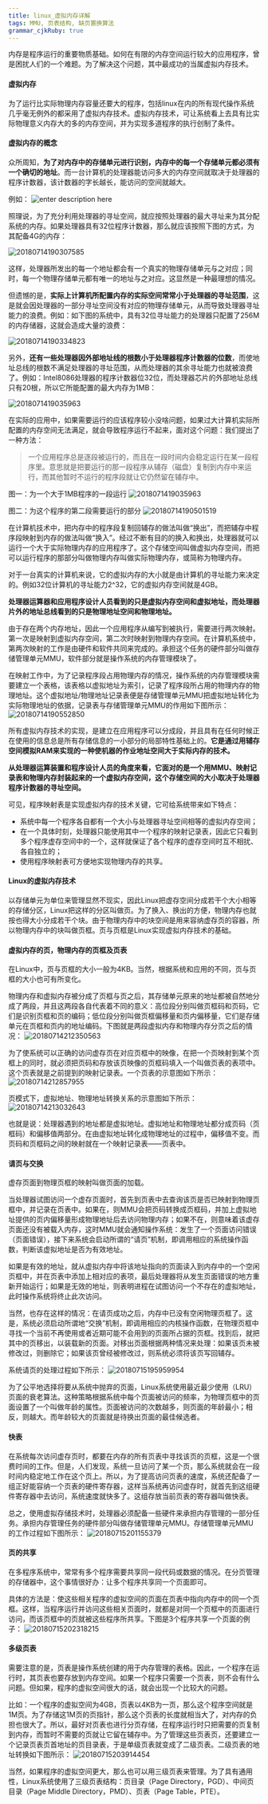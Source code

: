 ```yaml
---
title: linux_虚拟内存详解
tags: MMU, 页表结构, 缺页置换算法
grammar_cjkRuby: true
---
```



内存是程序运行的重要物质基础。如何在有限的内存空间运行较大的应用程序，曾是困扰人们的一个难题。为了解决这个问题，其中最成功的当属虚拟内存技术。

#### 虚拟内存
为了运行比实际物理内存容量还要大的程序，包括linux在内的所有现代操作系统几乎毫无例外的都采用了虚拟内存技术。虚拟内存技术，可让系统看上去具有比实际物理意义内存大的多的内存空间，并为实现多道程序的执行创制了条件。

#### 虚拟内存的概念
众所周知，**为了对内存中的存储单元进行识别，内存中的每一个存储单元都必须有一个确切的地址**。而一台计算机的处理器能访问多大的内存空间就取决于处理器的程序计数器，该计数器的字长越长，能访问的空间就越大。

例如：
![enter description here](./images/1563452704087.png)

照理说，为了充分利用处理器的寻址空间，就应按照处理器的最大寻址来为其分配系统的内存。如果处理器具有32位程序计数器，那么就应该按照下图的方式，为其配备4G的内存：

![20180714190307585](./images/20180714190307585.png)

这样，处理器所发出的每一个地址都会有一个真实的物理存储单元与之对应；同时，每一个物理存储单元都有唯一的地址与之对应。这显然是一种最理想的情况。

但遗憾的是，**实际上计算机所配置内存的实际空间常常小于处理器的寻址范围**，这是就会因处理器的一部分寻址空间没有对应的物理存储单元，从而导致处理器寻址能力的浪费。例如：如下图的系统中，具有32位寻址能力的处理器只配置了256M的内存储器，这就会造成大量的浪费：

![20180714190334823](./images/20180714190334823.png)

另外，**还有一些处理器因外部地址线的根数小于处理器程序计数器的位数**，而使地址总线的根数不满足处理器的寻址范围，从而处理器的其余寻址能力也就被浪费了。例如：Intel8086处理器的程序计数器位32位，而处理器芯片的外部地址总线只有20根，所以它所能配置的最大内存为1MB：

![2018071419035963](./images/2018071419035963.png)

在实际的应用中，如果需要运行的应该程序较小没啥问题，如果过大计算机实际所配置的内存空间无法满足，就会导致程序运行不起来，面对这个问题：我们提出了一种方法：

> 一个应用程序总是逐段被运行的，而且在一段时间内会稳定运行在某一段程序里。意思就是把要运行的那一段程序从辅存（磁盘）复制到内存中来运行，而其他暂时不运行的程序段就让它仍然留在辅存中。

图一：为一个大于1MB程序的一段运行
![2018071419035963](./images/2018071419035963_1.png)

图二：为这个程序的第二段需要运行的部分
![20180714190501519](./images/20180714190501519.png)

在计算机技术中，把内存中的程序段复制回辅存的做法叫做“换出”，而把辅存中程序段映射到内存的做法叫做“换入”。经过不断有目的的换入和换出，处理器就可以运行一个大于实际物理内存的应用程序了。这个存储空间叫做虚拟内存空间，而把可以运行程序的那部分叫做物理内存叫做实际物理内存，或简称为物理内存。

对于一台真实的计算机来说，它的虚拟内存的大小就是由计算机的寻址能力来决定的。例如32位计算机的寻址能力2^32，它的虚拟内存空间就是4GB。

**处理器运算器和应用程序设计人员看到的只是虚拟内存空间和虚拟地址，而处理器片外的地址总线看到的只是物理地址空间和物理地址。**

由于存在两个内存地址，因此一个应用程序从编写到被执行，需要进行两次映射。第一次是映射到虚拟内存空间，第二次时映射到物理内存空间。在计算机系统中，第两次映射的工作是由硬件和软件共同来完成的。承担这个任务的硬件部分叫做存储管理单元MMU，软件部分就是操作系统的内存管理模块了。

在映射工作中，为了记录程序段占用物理内存的情况，操作系统的内存管理模块需要建立一个表格，该表格以虚拟地址为索引，记录了程序段所占用的物理内存的物理地址。这个虚拟地址/物理地址记录表便是存储管理单元MMU把虚拟地址转化为实际物理地址的依据，记录表与存储管理单元MMU的作用如下图所示：
![20180714190552850](./images/20180714190552850.png)

所有虚拟内存技术的实现，是建立在应用程序可以分成段，并且具有在任何时候正在使用的信息总是所有存储信息的一小部分的局部特性基础上的。**它是通过用辅存空间模拟RAM来实现的一种使机器的作业地址空间大于实际内存的技术。**

**从处理器运算装置和程序设计人员的角度来看，它面对的是一个用MMU、映射记录表和物理内存封装起来的一个虚拟内存空间，这个存储空间的大小取决于处理器程序计数器的寻址空间。**

可见，程序映射表是实现虚拟内存的技术关键，它可给系统带来如下特点：
 - 系统中每一个程序各自都有一个大小与处理器寻址空间相等的虚拟内存空间；
 - 在一个具体时刻，处理器只能使用其中一个程序的映射记录表，因此它只看到多个程序虚存空间中的一个，这样就保证了各个程序的虚存空间时互不相扰、各自独立的；
 - 使用程序映射表可方便地实现物理内存的共享。

#### Linux的虚拟内存技术

以存储单元为单位来管理显然不现实，因此Linux把虚存空间分成若干个大小相等的存储分区，Linux把这样的分区叫做页。为了换入、换出的方便，物理内存也就按也得大小分成若干个块。由于物理内存中的块空间是用来容纳虚存页的容器，所以物理内存中的块叫做页框。页与页框是Linux实现虚拟内存技术的基础。

#### 虚拟内存的页，物理内存的页框及页表

在Linux中，页与页框的大小一般为4KB。当然，根据系统和应用的不同，页与页框的大小也可有所变化。

物理内存和虚拟内存被分成了页框与页之后，其存储单元原来的地址都被自然地分成了两段，并且这两段各自代表着不同的意义：高位段分别叫做页框码和页码，它们是识别页框和页的编码；低位段分别叫做页框偏移量和页内偏移量，它们是存储单元在页框和页内的地址编码。下图就是两段虚拟内存和物理内存分页之后的情况：
![20180714212350563](./images/20180714212350563.png)

为了使系统可以正确的访问虚存页在对应页框中的映像，在把一个页映射到某个页框上的同时，就必须把页码和存放该页映像的页框码填入一个叫做页表的表项中。这个页表就是之前提到的映射记录表。一个页表的示意图如下所示：
![20180714212857955](./images/20180714212857955.png)

页模式下，虚拟地址、物理地址转换关系的示意图如下所示：
![20180714213032643](./images/20180714213032643.png)

也就是说：处理器遇到的地址都是虚拟地址。虚拟地址和物理地址都分成页码（页框码）和偏移值两部分。在由虚拟地址转化成物理地址的过程中，偏移值不变。而页码和页框码之间的映射就在一个映射记录表——页表中。

#### 请页与交换

虚存页面到物理页框的映射叫做页面的加载。

当处理器试图访问一个虚存页面时，首先到页表中去查询该页是否已映射到物理页框中，并记录在页表中。如果在，则MMU会把页码转换成页框码，并加上虚拟地址提供的页内偏移量形成物理地址后去访问物理内存；如果不在，则意味着该虚存页面还没有被载入内存，这时MMU就会通知操作系统：发生了一个页面访问错误（页面错误），接下来系统会启动所谓的“请页”机制，即调用相应的系统操作函数，判断该虚拟地址是否为有效地址。

如果是有效的地址，就从虚拟内存中将该地址指向的页面读入到内存中的一个空闲页框中，并在页表中添加上相对应的表项，最后处理器将从发生页面错误的地方重新开始运行；如果是无效的地址，则表明进程在试图访问一个不存在的虚拟地址，此时操作系统将终止此次访问。

当然，也存在这样的情况：在请页成功之后，内存中已没有空闲物理页框了。这是，系统必须启动所谓地“交换”机制，即调用相应的内核操作函数，在物理页框中寻找一个当前不再使用或者近期可能不会用到的页面所占据的页框。找到后，就把其中的页移出，以装载新的页面。对移出页面根据两种情况来处理：如果该页未被修改过，则删除它；如果该页曾经被修改过，则系统必须将该页写回辅存。

系统请页的处理过程如下所示：
![20180715195959954](./images/20180715195959954.png)

为了公平地选择将要从系统中抛弃的页面，Linux系统使用最近最少使用（LRU）页面的衰老算法。这种策略根据系统中每个页面被访问的频率，为物理页框中的页面设置了一个叫做年龄的属性。页面被访问的次数越多，则页面的年龄最小；相反，则越大。而年龄较大的页面就是待换出页面的最佳候选者。

#### 快表
在系统每次访问虚存页时，都要在内存的所有页表中寻找该页的页框，这是一个很费时间的工作。但是，人们发现，系统一旦访问了某一个页，那么系统就会在一段时间内稳定地工作在这个页上。所以，为了提高访问页表的速度，系统还配备了一组正好能容纳一个页表的硬件寄存器，这样当系统再访问虚存时，就首先到这组硬件寄存器中去访问，系统速度就快多了。这组存放当前页表的寄存器叫做快表。

总之，使用虚拟存储技术时，处理器必须配备一些硬件来承担内存管理的一部分任务。承担内存管理任务的硬件部分叫做存储管理单元MMU。存储管理单元MMU的工作过程如下图所示：
![20180715201155379](./images/20180715201155379.png)

#### 页的共享
在多程序系统中，常常有多个程序需要共享同一段代码或数据的情况。在分页管理的存储器中，这个事情很好办：让多个程序共享同一个页面即可。

具体的方法是：使这些相关程序的虚拟空间的页面在页表中指向内存中的同一个页框。这样，当程序运行并访问这些相关页面时，就都是对同一个页框中的页面进行访问，而该页框中的页就被这些程序所共享。下图是3个程序共享一个页面的例子：
![20180715202318215](./images/20180715202318215.png)

#### 多级页表

需要注意的是，页表是操作系统创建的用于内存管理的表格。因此，一个程序在运行时，其页表也要存放到内存空间。如果一个程序只需要一个页表，则不会有什么问题。但如果，程序的虚拟空间很大的话，就会出现一个比较大的问题。

比如：一个程序的虚拟空间为4GB，页表以4KB为一页，那么这个程序空间就是1M页。为了存储这1M页的页指针，那么这个页表的长度就相当大了，对内存的负担也很大了。所以，最好对页表也进行分页存储，在程序运行时只把需要的页复制到内存，而暂时不需要的页就让它留在辅存中。为了管理这些页表页，还要建立一个记录页表页首地址的页目录表，于是单级页表就变成了二级页表。二级页表的地址转换如下图所示：
![20180715203914454](./images/20180715203914454.png)

当然，如果程序的虚拟空间更大，那么也可以用三级页表来管理。为了具有通用性，Linux系统使用了三级页表结构：页目录（Page Directory，PGD）、中间页目录（Page Middle Directory，PMD）、页表（Page Table，PTE）。